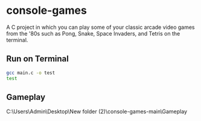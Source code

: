 # console-games

A C project in which you can play some of your classic arcade video games from the '80s such as Pong, Snake, Space Invaders, and Tetris on the terminal.



## Run on Terminal

```sh
gcc main.c -o test
test
```

## Gameplay
C:\Users\Admin\Desktop\New folder (2)\console-games-main\Gameplay



